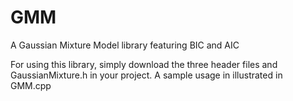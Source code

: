 # GMM
 A Gaussian Mixture Model library featuring BIC and AIC

 For using this library, simply download the three header files and GaussianMixture.h in your project.
 A sample usage in illustrated in GMM.cpp